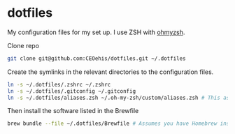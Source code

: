 # dotfiles

My configuration files for my set up. I use ZSH with [ohmyzsh](https://github.com/ohmyzsh/ohmyzsh).

Clone repo

```sh
git clone git@github.com:CEOehis/dotfiles.git ~/.dotfiles
```

Create the symlinks in the relevant directories to the configuration files.

```sh
ln -s ~/.dotfiles/.zshrc ~/.zshrc
ln -s ~/.dotfiles/.gitconfig ~/.gitconfig
ln -s ~/.dotfiles/aliases.zsh ~/.oh-my-zsh/custom/aliases.zsh # This assumes you have ohmyzsh setup already
```

Then install the software listed in the Brewfile

```sh
brew bundle --file ~/.dotfiles/Brewfile # Assumes you have Homebrew installed already
```
